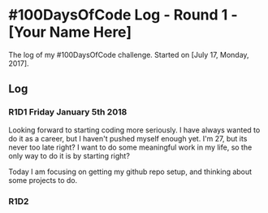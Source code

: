 # #100DaysOfCode Log - Round 1 - [Your Name Here]

The log of my #100DaysOfCode challenge. Started on [July 17, Monday, 2017].

## Log

### R1D1 Friday January 5th 2018

Looking forward to starting coding more seriously. I have always wanted to do it as a career, but I haven't pushed myself enough yet. I'm 27, but its never too late right? I want to do some meaningful work in my life, so the only way to do it is by starting right?

Today I am focusing on getting my github repo setup, and thinking about some projects to do. 


### R1D2
